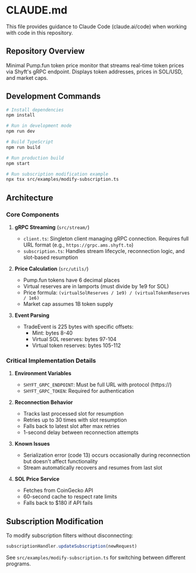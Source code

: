 # CLAUDE.md

This file provides guidance to Claude Code (claude.ai/code) when working with code in this repository.

## Repository Overview

Minimal Pump.fun token price monitor that streams real-time token prices via Shyft's gRPC endpoint. Displays token addresses, prices in SOL/USD, and market caps.

## Development Commands

```bash
# Install dependencies
npm install

# Run in development mode
npm run dev

# Build TypeScript
npm run build

# Run production build
npm start

# Run subscription modification example
npx tsx src/examples/modify-subscription.ts
```

## Architecture

### Core Components

1. **gRPC Streaming** (`src/stream/`)
   - `client.ts`: Singleton client managing gRPC connection. Requires full URL format (e.g., `https://grpc.ams.shyft.to`)
   - `subscription.ts`: Handles stream lifecycle, reconnection logic, and slot-based resumption

2. **Price Calculation** (`src/utils/`)
   - Pump.fun tokens have 6 decimal places
   - Virtual reserves are in lamports (must divide by 1e9 for SOL)
   - Price formula: `(virtualSolReserves / 1e9) / (virtualTokenReserves / 1e6)`
   - Market cap assumes 1B token supply

3. **Event Parsing**
   - TradeEvent is 225 bytes with specific offsets:
     - Mint: bytes 8-40
     - Virtual SOL reserves: bytes 97-104
     - Virtual token reserves: bytes 105-112

### Critical Implementation Details

1. **Environment Variables**
   - `SHYFT_GRPC_ENDPOINT`: Must be full URL with protocol (https://)
   - `SHYFT_GRPC_TOKEN`: Required for authentication

2. **Reconnection Behavior**
   - Tracks last processed slot for resumption
   - Retries up to 30 times with slot resumption
   - Falls back to latest slot after max retries
   - 1-second delay between reconnection attempts

3. **Known Issues**
   - Serialization error (code 13) occurs occasionally during reconnection but doesn't affect functionality
   - Stream automatically recovers and resumes from last slot

4. **SOL Price Service**
   - Fetches from CoinGecko API
   - 60-second cache to respect rate limits
   - Falls back to $180 if API fails

## Subscription Modification

To modify subscription filters without disconnecting:
```typescript
subscriptionHandler.updateSubscription(newRequest)
```

See `src/examples/modify-subscription.ts` for switching between different programs.